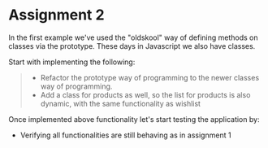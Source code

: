 # Assignment 2

In the first example we've used the "oldskool" way of defining methods on classes via the prototype. These days in Javascript
we also have classes.

Start with implementing the following:
> - Refactor the prototype way of programming to the newer classes way of programming.
> - Add a class for products as well, so the list for products is also dynamic, with the same functionality as wishlist

Once implemented above functionality let's start testing the application by:
- Verifying all functionalities are still behaving as in assignment 1
